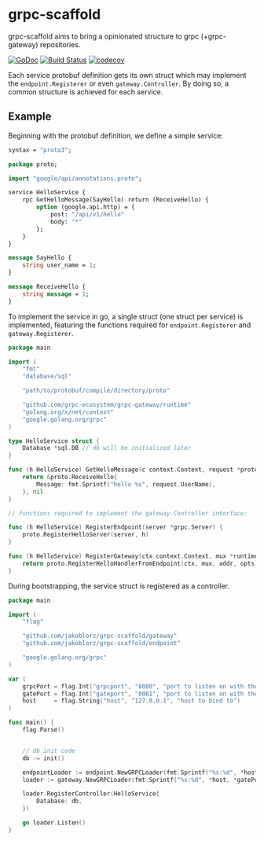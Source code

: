 # grpc-scaffold
grpc-scaffold aims to bring a opinionated structure to grpc (+grpc-gateway) repositories.

[![GoDoc](https://godoc.org/github.com/jakoblorz/grpc-scaffold?status.svg)](https://godoc.org/github.com/jakoblorz/grpc-scaffold)
[![Build Status](https://travis-ci.com/jakoblorz/grpc-scaffold.svg?branch=master)](https://travis-ci.com/jakoblorz/grpc-scaffold)
[![codecov](https://codecov.io/gh/jakoblorz/grpc-scaffold/branch/master/graph/badge.svg)](https://codecov.io/gh/jakoblorz/grpc-scaffold)

Each service protobuf definition gets its own struct which may implement the `endpoint.Registerer` or even `gateway.Controller`. By doing so, a common structure is achieved for each service.

## Example
Beginning with the protobuf definition, we define a simple service:
```protobuf
syntax = "proto3";

package proto;

import "google/api/annotations.proto";

service HelloService {
    rpc GetHelloMessage(SayHello) return (ReceiveHello) {
        option (google.api.http) = {
            post: "/api/v1/hello"
            body: "*"
        };
    }
}

message SayHello {
    string user_name = 1;
}

message ReceiveHello {
    string message = 1;
}
```

To implement the service in go, a single struct (one struct per service) is implemented, featuring the functions
required for `endpoint.Registerer` and `gateway.Registerer`.
```go
package main

import (
    "fmt"
    "database/sql"

	"path/to/protobuf/compile/directory/proto"

	"github.com/grpc-ecosystem/grpc-gateway/runtime"
	"golang.org/x/net/context"
	"google.golang.org/grpc"
)

type HelloService struct {
    Database *sql.DB // db will be initialized later
}

func (h HelloService) GetHelloMessage(c context.Context, request *proto.SayHello) (*proto.ReceiveHello, error) {
    return &proto.ReceiveHello{
        Message: fmt.Sprintf("hello %s", request.UserName),
    }, nil
}

// functions required to implement the gateway.Controller interface:

func (h HelloService) RegisterEndpoint(server *grpc.Server) {
    proto.RegisterHelloServer(server, h)
}

func (h HelloService) RegisterGateway(ctx context.Context, mux *runtime.ServeMux, addr string, opts []grpc.DialOption) error {
    return proto.RegisterHelloHandlerFromEndpoint(ctx, mux, addr, opts)
}
```

During bootstrapping, the service struct is registered as a controller.
```go
package main

import (
    "flag"

    "github.com/jakoblorz/grpc-scaffold/gateway"
    "github.com/jakoblorz/grpc-scaffold/endpoint"

	"google.golang.org/grpc"
)

var (
    grpcPort = flag.Int("grpcport", "8080", "port to listen on with the grpc server")
    gatePort = flag.Int("gateport", "8081", "port to listen on with the gateway")
    host     = flag.String("host", "127.0.0.1", "host to bind to")
)

func main() {
    flag.Parse()


    // db init code
    db := init()

    endpointLoader := endpoint.NewGRPCLoader(fmt.Sprintf("%s:%d", *host, *grpcPort), []grpc.ServerOption{})
    loader := gateway.NewGRPCLoader(fmt.Sprintf("%s:%d", *host, *gatePort), &endpointLoader, []grpc.DialOption{grpc.WithInsecure()})

    loader.RegisterController(HelloService{
        Database: db,
    })

    go loader.Listen()
}
```
